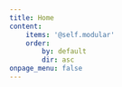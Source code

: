 ```yaml
---
title: Home
content:
    items: '@self.modular'
    order:
        by: default
        dir: asc
onpage_menu: false
---
```


